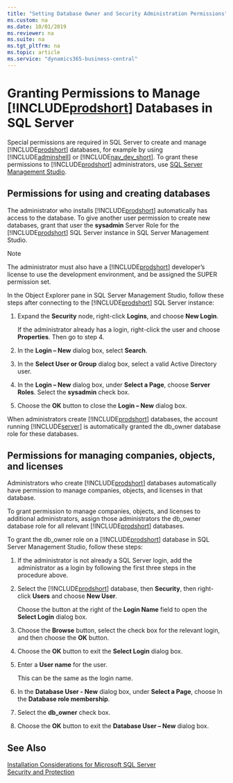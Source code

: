 ```yaml
---
title: "Setting Database Owner and Security Administration Permissions"
ms.custom: na
ms.date: 10/01/2019
ms.reviewer: na
ms.suite: na
ms.tgt_pltfrm: na
ms.topic: article
ms.service: "dynamics365-business-central"
---
```

# Granting Permissions to Manage [!INCLUDE[prodshort](../developer/includes/prodshort.md)] Databases in SQL Server

Special permissions are required in SQL Server to create and manage [!INCLUDE[prodshort](../developer/includes/prodshort.md)] databases, for example by using [!INCLUDE[adminshell](../developer/includes/adminshell.md)] or [!INCLUDE[nav_dev_short](../developer/includes/nav_dev_short_md.md)]. To grant these permissions to [!INCLUDE[prodshort](../developer/includes/prodshort.md)] administrators, use [SQL Server Management Studio](https://docs.microsoft.com/en-us/sql/ssms/sql-server-management-studio-ssms).  

## Permissions for using and creating databases
  
The administrator who installs [!INCLUDE[prodshort](../developer/includes/prodshort.md)] automatically has access to the database. To give another user permission to create new databases, grant that user the **sysadmin** Server Role for the [!INCLUDE[prodshort](../developer/includes/prodshort.md)] SQL Server instance in SQL Server Management Studio.  
  
> [!NOTE]  
> The administrator must also have a [!INCLUDE[prodshort](../developer/includes/prodshort.md)] developer’s license to use the development environment, and be assigned the SUPER permission set.  
  
In the Object Explorer pane in SQL Server Management Studio, follow these steps after connecting to the [!INCLUDE[prodshort](../developer/includes/prodshort.md)] SQL Server instance:  
  
1.  Expand the **Security** node, right-click **Logins**, and choose **New Login**.  
  
     If the administrator already has a login, right-click the user and choose **Properties**. Then go to step 4.  
  
2.  In the **Login – New** dialog box, select **Search**.  
  
3.  In the **Select User or Group** dialog box, select a valid Active Directory user.  
  
4.  In the **Login – New** dialog box, under **Select a Page**, choose **Server Roles**. Select the **sysadmin** check box.  
  
5.  Choose the **OK** button to close the **Login – New** dialog box.  
  
When administrators create [!INCLUDE[prodshort](../developer/includes/prodshort.md)] databases, the account running [!INCLUDE[server](../developer/includes/server.md)] is automatically granted the db\_owner database role for these databases.  
  
## Permissions for managing companies, objects, and licenses
  
Administrators who create [!INCLUDE[prodshort](../developer/includes/prodshort.md)] databases automatically have permission to manage companies, objects, and licenses in that database.  
  
To grant permission to manage companies, objects, and licenses to additional administrators, assign those administrators the db\_owner database role for all relevant [!INCLUDE[prodshort](../developer/includes/prodshort.md)] databases.  
  
To grant the db_owner role on a [!INCLUDE[prodshort](../developer/includes/prodshort.md)] database in SQL Server Management Studio, follow these steps:  
  
1.  If the administrator is not already a SQL Server login, add the administrator as a login by following the first three steps in the procedure above.  
  
2.  Select the [!INCLUDE[prodshort](../developer/includes/prodshort.md)] database, then **Security**, then right-click **Users** and choose **New User**.  
  
     Choose the button at the right of the **Login Name** field to open the **Select Login** dialog box.  
  
3.  Choose the **Browse** button, select the check box for the relevant login, and then choose the **OK** button.  
  
4.  Choose the **OK** button to exit the **Select Login** dialog box.  
  
5.  Enter a **User name** for the user.  
  
     This can be the same as the login name.  
  
6.  In the **Database User - New** dialog box, under **Select a Page**, choose In the **Database role membership**.  
  
7.  Select the **db_owner** check box.  
  
8.  Choose the **OK** button to exit the **Database User – New** dialog box.  
  
## See Also  
[Installation Considerations for Microsoft SQL Server](../deployment/installation-considerations-for-microsoft-sql-server.md)  
[Security and Protection](security-and-protection.md)  